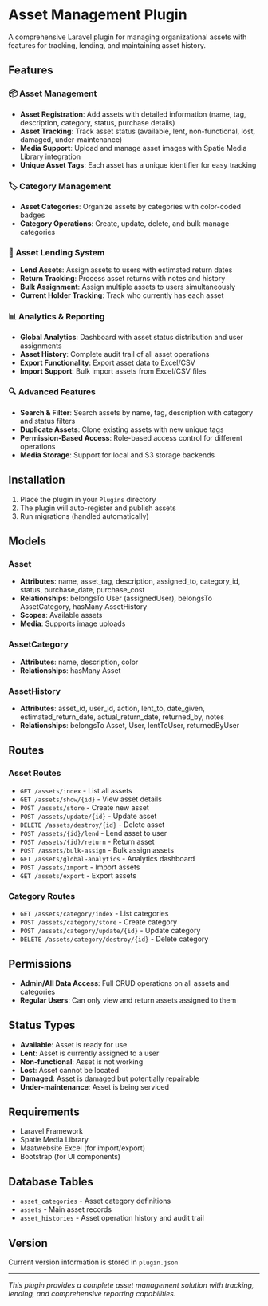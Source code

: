 # Asset Management Plugin

A comprehensive Laravel plugin for managing organizational assets with features for tracking, lending, and maintaining asset history.

## Features

### 📦 Asset Management
- **Asset Registration**: Add assets with detailed information (name, tag, description, category, status, purchase details)
- **Asset Tracking**: Track asset status (available, lent, non-functional, lost, damaged, under-maintenance)
- **Media Support**: Upload and manage asset images with Spatie Media Library integration
- **Unique Asset Tags**: Each asset has a unique identifier for easy tracking

### 🏷️ Category Management
- **Asset Categories**: Organize assets by categories with color-coded badges
- **Category Operations**: Create, update, delete, and bulk manage categories

### 👥 Asset Lending System
- **Lend Assets**: Assign assets to users with estimated return dates
- **Return Tracking**: Process asset returns with notes and history
- **Bulk Assignment**: Assign multiple assets to users simultaneously
- **Current Holder Tracking**: Track who currently has each asset

### 📊 Analytics & Reporting
- **Global Analytics**: Dashboard with asset status distribution and user assignments
- **Asset History**: Complete audit trail of all asset operations
- **Export Functionality**: Export asset data to Excel/CSV
- **Import Support**: Bulk import assets from Excel/CSV files

### 🔍 Advanced Features
- **Search & Filter**: Search assets by name, tag, description with category and status filters
- **Duplicate Assets**: Clone existing assets with new unique tags
- **Permission-Based Access**: Role-based access control for different operations
- **Media Storage**: Support for local and S3 storage backends

## Installation

1. Place the plugin in your `Plugins` directory
2. The plugin will auto-register and publish assets
3. Run migrations (handled automatically)

## Models

### Asset
- **Attributes**: name, asset_tag, description, assigned_to, category_id, status, purchase_date, purchase_cost
- **Relationships**: belongsTo User (assignedUser), belongsTo AssetCategory, hasMany AssetHistory
- **Scopes**: Available assets
- **Media**: Supports image uploads

### AssetCategory
- **Attributes**: name, description, color
- **Relationships**: hasMany Asset

### AssetHistory
- **Attributes**: asset_id, user_id, action, lent_to, date_given, estimated_return_date, actual_return_date, returned_by, notes
- **Relationships**: belongsTo Asset, User, lentToUser, returnedByUser

## Routes

### Asset Routes
- `GET /assets/index` - List all assets
- `GET /assets/show/{id}` - View asset details
- `POST /assets/store` - Create new asset
- `POST /assets/update/{id}` - Update asset
- `DELETE /assets/destroy/{id}` - Delete asset
- `POST /assets/{id}/lend` - Lend asset to user
- `POST /assets/{id}/return` - Return asset
- `POST /assets/bulk-assign` - Bulk assign assets
- `GET /assets/global-analytics` - Analytics dashboard
- `POST /assets/import` - Import assets
- `GET /assets/export` - Export assets

### Category Routes
- `GET /assets/category/index` - List categories
- `POST /assets/category/store` - Create category
- `POST /assets/category/update/{id}` - Update category
- `DELETE /assets/category/destroy/{id}` - Delete category

## Permissions

- **Admin/All Data Access**: Full CRUD operations on all assets and categories
- **Regular Users**: Can only view and return assets assigned to them

## Status Types

- **Available**: Asset is ready for use
- **Lent**: Asset is currently assigned to a user
- **Non-functional**: Asset is not working
- **Lost**: Asset cannot be located
- **Damaged**: Asset is damaged but potentially repairable
- **Under-maintenance**: Asset is being serviced

## Requirements

- Laravel Framework
- Spatie Media Library
- Maatwebsite Excel (for import/export)
- Bootstrap (for UI components)

## Database Tables

- `asset_categories` - Asset category definitions
- `assets` - Main asset records
- `asset_histories` - Asset operation history and audit trail

## Version

Current version information is stored in `plugin.json`

---

*This plugin provides a complete asset management solution with tracking, lending, and comprehensive reporting capabilities.*
